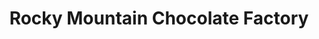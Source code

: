 ---
title: "Rocky Mountain Chocolate Factory"
url: /provo/rocky-mountain-chocolate-factory/
shop: Süßwaren
---